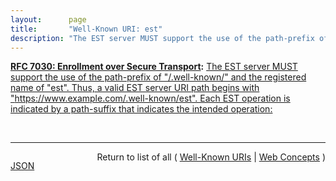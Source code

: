 ```yaml
---
layout:      page
title:       "Well-Known URI: est"
description: "The EST server MUST support the use of the path-prefix of \"/.well-known/\" and the registered name of \"est\". Thus, a valid EST server URI path begins with \"https://www.example.com/.well-known/est\". Each EST operation is indicated by a path-suffix that indicates the intended operation:"
---
```


**[RFC 7030: Enrollment over Secure Transport](/specs/IETF/RFC/7030 "This document profiles certificate enrollment for clients using Certificate Management over CMS (CMC) messages over a secure transport. This profile, called Enrollment over Secure Transport (EST), describes a simple, yet functional, certificate management protocol targeting Public Key Infrastructure (PKI) clients that need to acquire client certificates and associated Certification Authority (CA) certificates. It also supports client-generated public/private key pairs as well as key pairs generated by the CA."):** [The EST server MUST support the use of the path-prefix of "/.well-known/" and the registered name of "est". Thus, a valid EST server URI path begins with "https://www.example.com/.well-known/est". Each EST operation is indicated by a path-suffix that indicates the intended operation:](http://tools.ietf.org/html/rfc7030#section-3.2.2 "Read documentation for Well-Known URI &#34;est&#34;")

<br/>
<hr/>

<p style="float : left"><a href="est.json" title="JSON representing this particular Web Concept">JSON</a></p>
<p style="text-align: right">Return to list of all ( <a href="../well-known-uris">Well-Known URIs</a> | <a href="../">Web Concepts</a> )</p>
